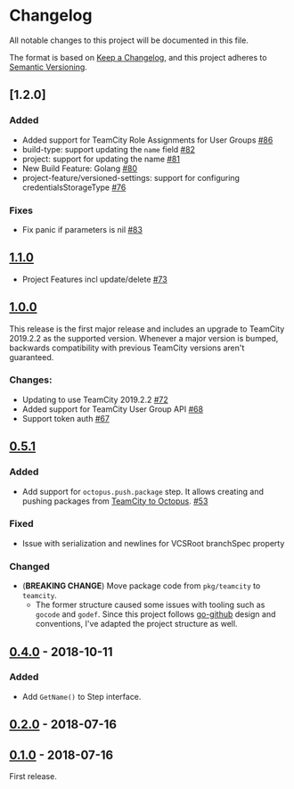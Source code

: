 # Changelog

All notable changes to this project will be documented in this file.

The format is based on [Keep a Changelog](https://keepachangelog.com/en/1.0.0/),
and this project adheres to [Semantic Versioning](https://semver.org/spec/v2.0.0.html).

## [1.2.0]

### Added
- Added support for TeamCity Role Assignments for User Groups [#86]
- build-type: support updating the `name` field [#82]
- project: support for updating the name [#81]
- New Build Feature: Golang [#80]
- project-feature/versioned-settings: support for configuring credentialsStorageType [#76]


### Fixes
- Fix panic if parameters is nil [#83]
  
## [1.1.0]  

- Project Features incl update/delete [#73]

## [1.0.0]  

This release is the first major release and includes an upgrade to TeamCity 2019.2.2 as the supported version.
Whenever a major version is bumped, backwards compatibility with previous TeamCity versions aren't guaranteed.

### Changes:
- Updating to use TeamCity 2019.2.2 [#72]
- Added support for TeamCity User Group API [#68]
- Support token auth [#67]

## [0.5.1]

### Added

- Add support for `octopus.push.package` step. It allows creating and pushing packages from [TeamCity to Octopus](https://octopus.com/docs/api-and-integration/teamcity). [#53]

### Fixed
- Issue with serialization and newlines for VCSRoot branchSpec property

### Changed

- (**BREAKING CHANGE**) Move package code from `pkg/teamcity` to `teamcity`.
  - The former structure caused some issues with tooling such as `gocode` and `godef`.
  Since this project follows [go-github](https://github.com/google/go-github) design and conventions, I've adapted the project structure as well.

## [0.4.0] - 2018-10-11

### Added

- Add `GetName()` to Step interface.

## [0.2.0] - 2018-07-16

## [0.1.0] - 2018-07-16

First release.

[//]: # (Release links)
[1.1.0]: https://github.com/cvbarros/go-teamcity-sdk/releases/tag/v1.1.0
[1.0.0]: https://github.com/cvbarros/go-teamcity-sdk/releases/tag/v1.0.0
[0.5.1]: https://github.com/cvbarros/go-teamcity-sdk/releases/tag/v0.5.1
[0.4.0]: https://github.com/cvbarros/go-teamcity-sdk/releases/tag/v0.4.0
[0.2.0]: https://github.com/cvbarros/go-teamcity-sdk/releases/tag/v0.2.0
[0.1.0]: https://github.com/cvbarros/go-teamcity-sdk/releases/tag/v0.1.0

[//]: # (Issue/PR links)
[#53]: https://github.com/cvbarros/go-teamcity-sdk/pull/53
[#67]: https://github.com/cvbarros/go-teamcity/pull/67
[#68]: https://github.com/cvbarros/go-teamcity/pull/68
[#72]: https://github.com/cvbarros/go-teamcity/pull/72
[#73]: https://github.com/cvbarros/go-teamcity/pull/73
[#86]: https://github.com/cvbarros/go-teamcity/pull/86
[#83]: https://github.com/cvbarros/go-teamcity/pull/83
[#82]: https://github.com/cvbarros/go-teamcity/pull/82
[#81]: https://github.com/cvbarros/go-teamcity/pull/81
[#80]: https://github.com/cvbarros/go-teamcity/pull/80
[#76]: https://github.com/cvbarros/go-teamcity/pull/76


